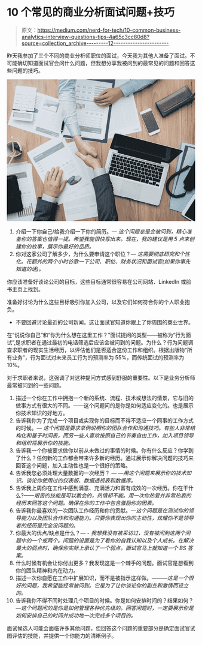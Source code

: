 # 10 个常见的商业分析面试问题+技巧

> 原文：<https://medium.com/nerd-for-tech/10-common-business-analytics-interview-questions-tips-4a65c3cc80d8?source=collection_archive---------12----------------------->

昨天我参加了三个不同的商业分析师职位的面试，今天我为其他人准备了面试。不可能确切知道面试官会问什么问题，但我想分享我被问到的最常见的问题和回答这些问题的技巧。

![](img/06c44163a786a87551afe76d81297c2b.png)

1.  介绍一下你自己/给我介绍一下你的简历。— *这个问题总是会被问到，精心准备你的答案也值得一提。希望我能很快写出来。现在，我的建议是用 5 点来创建你的故事，展示你最好的品质。*
2.  你对这家公司了解多少，为什么要申请这个职位？— *这需要彻底研究和个性化。花额外的两个小时谷歌一下公司、职位、财务状况和面试官(如果你事先知道的话)。*

你应该准备好谈论公司的目标，这些目标通常很容易在公司网站、LinkedIn 或脸书主页上找到。

准备好讨论为什么这些目标吸引你加入公司，以及它们如何符合你的个人职业抱负。

*   不要回避讨论最近的公司新闻。这让面试官知道你跟上了你周围的商业世界。

在“说说你自己”和“你为什么想在这里工作？”面试提问的类型——被称为“行为面试”,是求职者在通过最初的电话筛选后应该会被问到的问题。为什么？行为问题调查求职者的现实生活经历，以评估他们是否适合这份工作和组织。根据出版物“所有业务”，行为面试对未来员工行为的预测率为 55%，而传统面试的预测率为 10%。

对于求职者来说，这强调了对这种提问方式感到舒服的重要性。以下是业务分析师最常被问到的一些问题。

1.  描述一个你在工作中拥抱一个新的系统、流程、技术或想法的情景，它与旧的做事方式有很大的不同。——这个问题问的是你是如何适应变化的。也是展示你技术知识的好地方。
2.  告诉我你为了完成一个项目或实现你的目标而不得不适应一个同事的工作方式的时候。— *这个问题是要求举例说明你的团队合作和沟通技巧。有些人非常结构化和基于时间表，而另一些人喜欢按照自己的节奏自由工作，加入项目领导和组织将展示你的技能。*
3.  告诉我一个你被要求做你以前从未做过的事情的时候。你有什么反应？你学到了什么？任何新的工作都会带来许多新的经历。通过展示你解决问题的技巧来回答这个问题，加入主动性也是一个很好的策略。
4.  告诉我您必须处理大量数据的一次经历？ *— —用这个问题来展示你的技术知识。谈论你使用过的仪表板、数据透视表和数据库。*
5.  告诉我上周你在工作中感到满意、充满活力和富有成效的一次经历。你在干什么?——*艰苦的技能是可以教会的，热情却不能。用一次你热爱并非常热衷的经历来回答这个问题。确保在你的工作中包含激励你的因素。*
6.  告诉我你最喜欢的一次团队工作经历和你的贡献。—*这个问题是在测试你的领导能力以及团队合作和沟通能力。只要你表现出你的主动性，炫耀你不是领导者的经历是完全没问题的。*
7.  你最大的优点/缺点是什么？— - *我想我没有被采访过，没有被问到这两个问题中的一个或两个。问题的设置是为了看你的自我认知以及个人成长。在解决最大的弱点时，确保你实际上承认了一个弱点。面试官马上就知道一个 BS 答案。*
8.  什么时候有机会让你付出更多？我发现这是一个棘手的问题。面试官是想看到你的团队精神和内在动力。
9.  描述一次你自愿在工作中扩展知识，而不是被指示这样做。—*——这是一个很好的问题，我希望能经常被问到。它是为了让你谈论你的副业和激情而设立的。*
10.  告诉我你不得不同时处理几个项目的时候。你是如何安排时间的？结果如何？—*这个问题问的是你是如何管理各种优先级的。回答问题时，一定要展示你是如何安排自己的时间并成功地一次完成多个项目的。*

面试候选人可能会面临许多其他问题，但回答这个问题的重要部分是确定面试官试图评估的技能，并提供一个你能力的清晰例子。